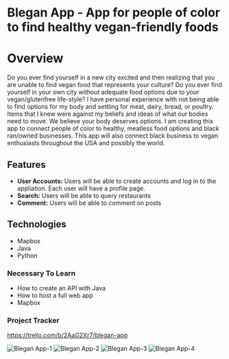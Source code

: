 # Blegan App - App for people of color to find healthy vegan-friendly foods
# Overview
Do you ever find yourself in a new city excited and then realizing that you are unable to find vegan food that represents your culture? Do you ever find yourself in your own city without adequate food options due to your vegan/glutenfree life-style? I have personal experience with not being able to find options for my body and settling for meat, dairy, bread, or poultry. 
Items that I knew were against my beliefs and ideas of what our bodies need to move. 
We believe your body deserves options. I am creating this app to connect people of color to healthy, meatless food options and black ran/owned businesses. This app will also connect black business to vegan enthusiasts throughout the USA and possibly the world.

## Features
* **User Accounts:** Users will be able to create accounts and log in to the appliation. Each user will have a profile page. 
* **Search:** Users will be able to query restaurants
* **Comment:** Users will be able to comment on posts 
## Technologies
* Mapbox
* Java
* Python
### Necessary To Learn
* How to create an API with Java
* How to host a full web app
* Mapbox
### Project Tracker
https://trello.com/b/2AaG2Xr7/blegan-app

![Blegan App-1](https://user-images.githubusercontent.com/55636807/71200507-2b7f6800-2266-11ea-92e8-4994a183f85a.jpg)
![Blegan App-2](https://user-images.githubusercontent.com/55636807/71200648-726d5d80-2266-11ea-84a0-d08d436f196e.jpg)
![Blegan App-3](https://user-images.githubusercontent.com/55636807/71200649-74cfb780-2266-11ea-9f32-b9fdb55ed2ad.jpg)
![Blegan App-4](https://user-images.githubusercontent.com/55636807/71200651-7600e480-2266-11ea-8ee4-d59d45464651.jpg)
